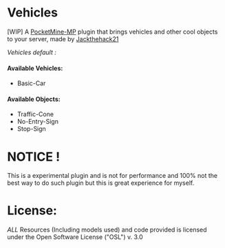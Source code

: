 # Vehicles
[WIP] A [PocketMine-MP](https://github.com/pmmp/PocketMine-MP) plugin that brings vehicles and other cool objects to your server, made by [Jackthehack21](https://github.com/Jackthehack21)

_Vehicles default :_
#### Available Vehicles:
- Basic-Car

#### Available Objects:
- Traffic-Cone
- No-Entry-Sign
- Stop-Sign


# NOTICE !
This is a experimental plugin and is not for performance and 100% not the best way to do such plugin but this is great experience for myself.

# License:
*ALL* Resources (Including models used) and code provided is licensed under the Open Software License ("OSL") v. 3.0